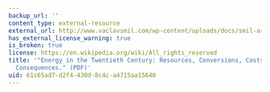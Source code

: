 ```yaml
---
backup_url: ''
content_type: external-resource
external_url: http://www.vaclavsmil.com/wp-content/uploads/docs/smil-article-2000-aree2000-1.pdf
has_external_license_warning: true
is_broken: true
license: https://en.wikipedia.org/wiki/All_rights_reserved
title: '"Energy in the Twentieth Century: Resources, Conversions, Costs, Uses, and
  Consequences." (PDF)'
uid: 61c65ad7-d2f4-430d-8c4c-a4715aa15640
---
```

